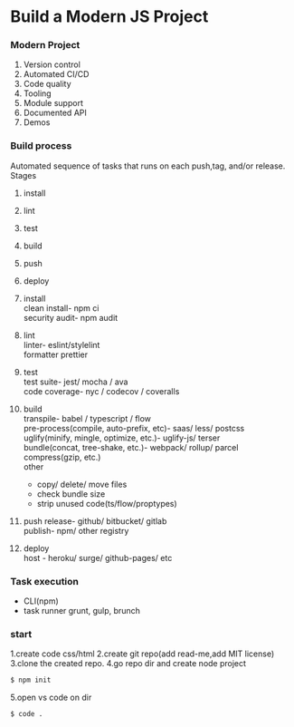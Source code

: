 # Build a Modern JS Project

### Modern Project
1. Version control
2. Automated CI/CD
3. Code quality
4. Tooling
5. Module support
6. Documented API
7. Demos

### Build process
Automated sequence of tasks that runs on each push,tag, and/or release.    
Stages
1. install
2. lint
3. test
4. build
5. push
6. deploy  


1. install    
clean install- npm ci    
security audit- npm audit    

2. lint    
linter- eslint/stylelint    
formatter prettier     

3. test    
test suite- jest/ mocha / ava    
code coverage- nyc / codecov / coveralls     

4. build    
transpile- babel / typescript / flow     
pre-process(compile, auto-prefix, etc)- saas/ less/ postcss    
uglify(minify, mingle, optimize, etc.)- uglify-js/ terser    
bundle(concat, tree-shake, etc.)- webpack/ rollup/ parcel    
compress(gzip, etc.)    
other    
    * copy/ delete/ move files    
    * check bundle size    
    * strip unused code(ts/flow/proptypes)        


5. push
release- github/ bitbucket/ gitlab    
publish- npm/ other registry     

6. deploy   
host - heroku/ surge/ github-pages/ etc    

### Task execution
* CLI(npm)
* task runner
    grunt, gulp, brunch

### start
1.create code css/html
2.create git repo(add read-me,add MIT license)
3.clone the created repo.
4.go repo dir and create node project
```bash
$ npm init
```
5.open vs code on dir
```bash
$ code .
```
